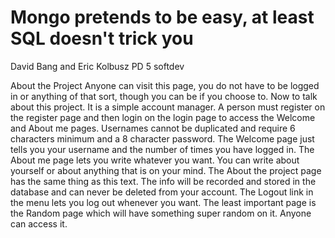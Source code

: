 Mongo pretends to be easy, at least SQL doesn't trick you
==========================================================

David Bang and Eric Kolbusz PD 5 softdev

About the Project
Anyone can visit this page, you do not have to be logged in or anything of that sort, though you can be if you choose to.
Now to talk about this project.
It is a simple account manager. A person must register on the register page and then login on the login page
to access the Welcome and About me pages. Usernames cannot be duplicated and require 6 characters minimum and a 8 character password.
The Welcome page just tells you your username and the number of times you have logged in.
The About me page lets you write whatever you want. You can write about yourself or about anything that is on your mind.
The About the project page has the same thing as this text.
The info will be recorded and stored in the database and can never be deleted from your account.
The Logout link in the menu lets you log out whenever you want.
The least important page is the Random page which will have something super random on it. Anyone can access it.
